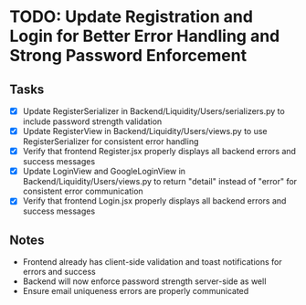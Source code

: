 # TODO: Update Registration and Login for Better Error Handling and Strong Password Enforcement

## Tasks
- [x] Update RegisterSerializer in Backend/Liquidity/Users/serializers.py to include password strength validation
- [x] Update RegisterView in Backend/Liquidity/Users/views.py to use RegisterSerializer for consistent error handling
- [x] Verify that frontend Register.jsx properly displays all backend errors and success messages
- [x] Update LoginView and GoogleLoginView in Backend/Liquidity/Users/views.py to return "detail" instead of "error" for consistent error communication
- [x] Verify that frontend Login.jsx properly displays all backend errors and success messages

## Notes
- Frontend already has client-side validation and toast notifications for errors and success
- Backend will now enforce password strength server-side as well
- Ensure email uniqueness errors are properly communicated
